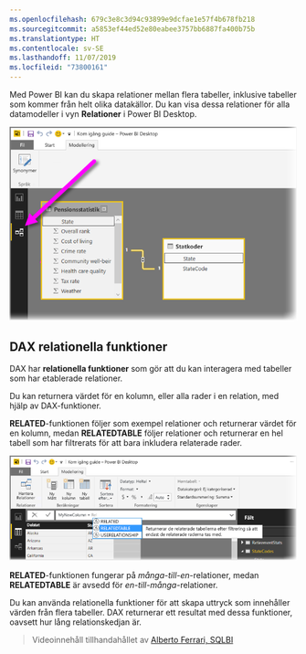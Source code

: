 ```yaml
---
ms.openlocfilehash: 679c3e8c3d94c93899e9dcfae1e57f4b678fb218
ms.sourcegitcommit: a5853ef44ed52e80eabee3757bb6887fa400b75b
ms.translationtype: HT
ms.contentlocale: sv-SE
ms.lasthandoff: 11/07/2019
ms.locfileid: "73800161"
---
```

Med Power BI kan du skapa relationer mellan flera tabeller, inklusive tabeller som kommer från helt olika datakällor. Du kan visa dessa relationer för alla datamodeller i vyn **Relationer** i Power BI Desktop.

![](media/7-5-table-relationships-and-dax/dax-relationships_1.png)

## <a name="dax-relational-functions"></a>DAX relationella funktioner
DAX har **relationella funktioner** som gör att du kan interagera med tabeller som har etablerade relationer.

Du kan returnera värdet för en kolumn, eller alla rader i en relation, med hjälp av DAX-funktioner.

**RELATED**-funktionen följer som exempel relationer och returnerar värdet för en kolumn, medan **RELATEDTABLE** följer relationer och returnerar en hel tabell som har filtrerats för att bara inkludera relaterade rader.

![](media/7-5-table-relationships-and-dax/dax-relationships_2.png)

**RELATED**-funktionen fungerar på *många-till-en*-relationer, medan **RELATEDTABLE** är avsedd för *en-till-många*-relationer.

Du kan använda relationella funktioner för att skapa uttryck som innehåller värden från flera tabeller. DAX returnerar ett resultat med dessa funktioner, oavsett hur lång relationskedjan är.

> Videoinnehåll tillhandahållet av [Alberto Ferrari, SQLBI](https://www.sqlbi.com/learning-dax)
> 
> 

